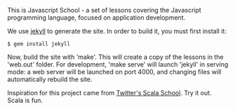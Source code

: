 This is Javascript School - a set of lessons covering the Javascript programming language, focused on application development.

We use [jekyll](https://github.com/mojombo/jekyll) to generate the site. In order to build it, you must first install it:

	$ gem install jekyll

Now, build the site with 'make'. This will create a copy of the lessons in the 'web.out' folder. For development, 'make serve' will launch 'jekyll' in serving mode: a web server will be launched on port 4000, and changing files will automatically rebuild the site.

Inspiration for this project came from [Twitter's Scala School](https://github.com/twitter/scala_school). Try it out. Scala is fun. 
